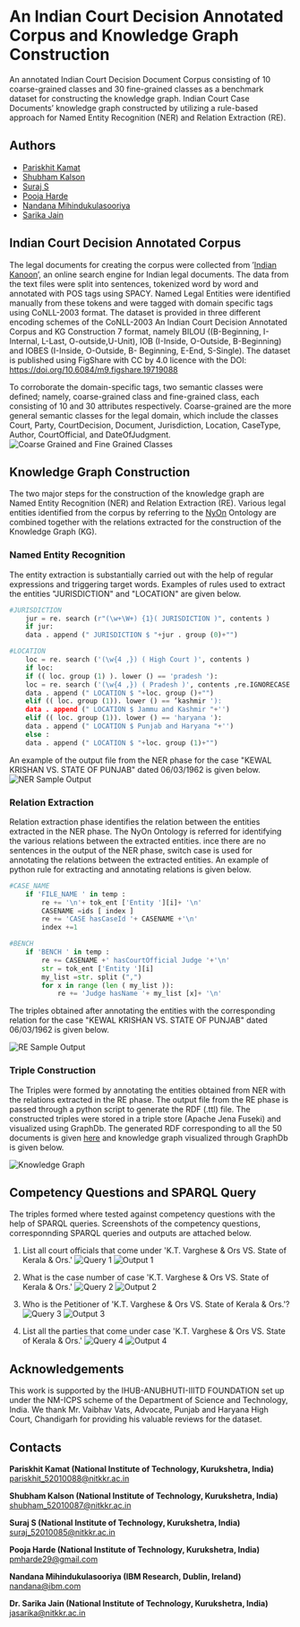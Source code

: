 
# An Indian Court Decision Annotated Corpus and Knowledge Graph Construction

An annotated Indian Court Decision Document Corpus consisting of 
10 coarse-grained classes and 30 fine-grained classes as a 
benchmark dataset for constructing the knowledge graph. 
Indian Court Case Documents’ knowledge graph constructed by 
utilizing a rule-based approach for Named Entity Recognition (NER) 
and Relation Extraction (RE).
## Authors

- [Pariskhit Kamat](https://github.com/parikkamat)
- [Shubham Kalson](https://github.com/ShubhamKalson)
- [Suraj S](https://github.com/surajsuresh29)
- [Pooja Harde](https://github.com/PoojaHarde)
- [Nandana Mihindukulasooriya](https://github.com/nandana)
- [Sarika Jain](https://github.com/semintelligence)



## Indian Court Decision Annotated Corpus
The legal documents for creating the corpus were collected from 
’[Indian Kanoon](https://indiankanoon.org/)’, an online search engine
for Indian legal documents. The data from the text files were split 
into sentences, tokenized word by word and annotated with POS 
tags using SPACY. Named Legal Entities were identified manually 
from these tokens and were tagged with domain specific tags using 
CoNLL-2003 format. The dataset is provided in three different encoding schemes of the CoNLL-2003
An Indian Court Decision Annotated Corpus and KG Construction 7
format, namely BILOU ((B-Beginning, I-Internal, L-Last, O-outside,U-Unit),
IOB (I-Inside, O-Outside, B-Beginning) and IOBES (I-Inside, O-Outside, B-
Beginning, E-End, S-Single). The dataset is published using FigShare with CC by 4.0 licence with the DOI:
https://doi.org/10.6084/m9.figshare.19719088

To corroborate the domain-specific tags, two semantic classes were defined; namely, coarse-grained
class and fine-grained class, each consisting of 10 and 30 attributes respectively.
Coarse-grained are the more general semantic classes for the legal domain, which
include the classes Court, Party, CourtDecision, Document, Jurisdiction, Location,
CaseType, Author, CourtOfficial, and DateOfJudgment.
![Coarse Grained and Fine Grained Classes](https://github.com/semintelligence/KING/blob/main/pre-processing/classes.PNG "classes")

## Knowledge Graph Construction
The two major steps for the construction of the knowledge graph are Named
Entity Recognition (NER) and Relation Extraction (RE). Various legal entities
identified from the corpus by referring to the [NyOn](https://github.com/semintelligence/NyOn) Ontology are combined together with the relations extracted for the construction of the Knowledge Graph
(KG). 
### Named Entity Recognition
The entity extraction is substantially carried out with the help of regular
expressions and triggering target words. Examples of rules used to extract the entities "JURISDICTION" and "LOCATION" are given below.
```python
#JURISDICTION
    jur = re. search (r"(\w+\W+) {1}( JURISDICTION )", contents )
    if jur:
    data . append (" JURISDICTION $ "+jur . group (0)+"")

#LOCATION
    loc = re. search ('(\w{4 ,}) ( High Court )', contents )
    if loc:
    if (( loc. group (1) ). lower () == 'pradesh '):
    loc = re. search ('(\w{4 ,}) ( Pradesh )', contents ,re.IGNORECASE )
    data . append (" LOCATION $ "+loc. group ()+"")
    elif (( loc. group (1)). lower () == ’kashmir '):
    data . append (" LOCATION $ Jammu and Kashmir "+'')
    elif (( loc. group (1)). lower () == 'haryana '):
    data . append (" LOCATION $ Punjab and Haryana "+'')
    else :
    data . append (" LOCATION $ "+loc. group (1)+"")
```
An example of the output file from the NER phase for the case "KEWAL KRISHAN VS. STATE OF PUNJAB" dated 06/03/1962 is
given below.
![NER Sample Output](https://github.com/semintelligence/KING/blob/main/ner/NER_Sample_Output.PNG "NER_Sample_Output")


### Relation Extraction
Relation extraction phase identifies the relation between the entities extracted
in the NER phase. The NyOn Ontology is referred for identifying the various
relations between the extracted entities. ince there are
no sentences in the output of the NER phase, switch case is used for annotating
the relations between the extracted entities. An example of python rule for extracting and annotating
relations is given below.

```python
#CASE_NAME
    if 'FILE_NAME ' in temp :
        re += '\n'+ tok_ent ['Entity '][i]+ '\n'
        CASENAME =ids [ index ]
        re += 'CASE hasCaseId '+ CASENAME +'\n'
        index +=1

#BENCH
    if 'BENCH ' in temp :
        re += CASENAME +' hasCourtOfficial Judge '+'\n'
        str = tok_ent ['Entity '][i]
        my_list =str. split (",")
        for x in range (len ( my_list )):
            re += 'Judge hasName '+ my_list [x]+ '\n'
```
The triples obtained after annotating the entities with the corresponding relation
for the case "KEWAL KRISHAN VS. STATE OF PUNJAB" dated 06/03/1962
is given below.

![RE Sample Output](https://github.com/semintelligence/KING/blob/main/re/RE_Sample_output.PNG "RE_Sample_output")


### Triple Construction
The Triples were formed by annotating the entities obtained from NER with the relations extracted in the RE phase. 
The output file from the RE phase is passed through a python script to generate the RDF (.ttl) file.
The constructed triples were stored in a triple store (Apache Jena Fuseki) and visualized using GraphDb.
The generated RDF corresponding to all the 50 documents is given [here](https://github.com/semintelligence/KING/blob/main/kg_ttl_file/Triples.ttl) and knowledge graph visualized through GraphDb is given below.

![Knowledge Graph](https://github.com/semintelligence/KING/blob/main/kg_ttl_file/Knowledge_Graph.png "Knowledge Graph visualized through GraphDB")
## Competency Questions and SPARQL Query
The triples formed where tested against competency questions with the help of SPARQL queries.
Screenshots of the competency questions, corresponnding SPARQL queries and outputs are attached below.

1. List all court officials that come under 'K.T. Varghese & Ors VS. State of Kerala & Ors.'
![Query 1](https://github.com/semintelligence/KING/blob/main/query/query1.JPG "Query 1")
![Output 1](https://github.com/semintelligence/KING/blob/main/output/output1.JPG)

2. What is the case number of case 'K.T. Varghese & Ors VS. State of Kerala & Ors.'
![Query 2](https://github.com/semintelligence/KING/blob/main/query/query2.JPG "Query 2")
![Output 2](https://github.com/semintelligence/KING/blob/main/output/output2.JPG)

3. Who is the Petitioner of 'K.T. Varghese & Ors VS. State of Kerala & Ors.'?
![Query 3](https://github.com/semintelligence/KING/blob/main/query/query3.JPG "Query 3")
![Output 3](https://github.com/semintelligence/KING/blob/main/output/output3.JPG)

4. List all the parties that come under case 'K.T. Varghese & Ors VS. State of Kerala & Ors.'
![Query 4](https://github.com/semintelligence/KING/blob/main/query/query4.JPG "Query 4")
![Output 4](https://github.com/semintelligence/KING/blob/main/output/output4.JPG)
## Acknowledgements

 This work is supported by the IHUB-ANUBHUTI-IIITD FOUNDATION set up under the NM-ICPS scheme of the Department of Science and Technology, India.
We thank Mr. Vaibhav Vats, Advocate, Punjab and Haryana High Court, Chandigarh for providing his valuable reviews for the dataset.
## Contacts

**Pariskhit Kamat (National Institute of Technology, Kurukshetra, India)** pariskhit_52010088@nitkkr.ac.in

**Shubham Kalson (National Institute of Technology, Kurukshetra, India)** shubham_52010087@nitkkr.ac.in

**Suraj S (National Institute of Technology, Kurukshetra, India)** suraj_52010085@nitkkr.ac.in

**Pooja Harde (National Institute of Technology, Kurukshetra, India)** pmharde29@gmail.com

**Nandana Mihindukulasooriya (IBM Research, Dublin, Ireland)** nandana@ibm.com

**Dr. Sarika Jain (National Institute of Technology, Kurukshetra, India)** jasarika@nitkkr.ac.in
